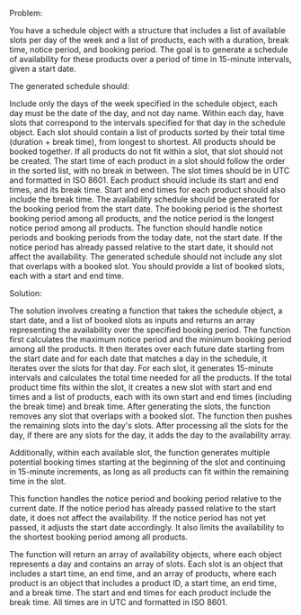 Problem:

You have a schedule object with a structure that includes a list of available slots per day of the week and a list of products, each with a duration, break time, notice period, and booking period. The goal is to generate a schedule of availability for these products over a period of time in 15-minute intervals, given a start date.

The generated schedule should:

Include only the days of the week specified in the schedule object, each day must be the date of the day, and not day name.
Within each day, have slots that correspond to the intervals specified for that day in the schedule object.
Each slot should contain a list of products sorted by their total time (duration + break time), from longest to shortest.
All products should be booked together. If all products do not fit within a slot, that slot should not be created.
The start time of each product in a slot should follow the order in the sorted list, with no break in between.
The slot times should be in UTC and formatted in ISO 8601.
Each product should include its start and end times, and its break time. Start and end times for each product should also include the break time.
The availability schedule should be generated for the booking period from the start date. The booking period is the shortest booking period among all products, and the notice period is the longest notice period among all products.
The function should handle notice periods and booking periods from the today date, not the start date. If the notice period has already passed relative to the start date, it should not affect the availability.
The generated schedule should not include any slot that overlaps with a booked slot. You should provide a list of booked slots, each with a start and end time.

Solution:

The solution involves creating a function that takes the schedule object, a start date, and a list of booked slots as inputs and returns an array representing the availability over the specified booking period. The function first calculates the maximum notice period and the minimum booking period among all the products. It then iterates over each future date starting from the start date and for each date that matches a day in the schedule, it iterates over the slots for that day. For each slot, it generates 15-minute intervals and calculates the total time needed for all the products. If the total product time fits within the slot, it creates a new slot with start and end times and a list of products, each with its own start and end times (including the break time) and break time. After generating the slots, the function removes any slot that overlaps with a booked slot. The function then pushes the remaining slots into the day's slots. After processing all the slots for the day, if there are any slots for the day, it adds the day to the availability array.

Additionally, within each available slot, the function generates multiple potential booking times starting at the beginning of the slot and continuing in 15-minute increments, as long as all products can fit within the remaining time in the slot.

This function handles the notice period and booking period relative to the current date. If the notice period has already passed relative to the start date, it does not affect the availability. If the notice period has not yet passed, it adjusts the start date accordingly. It also limits the availability to the shortest booking period among all products.

The function will return an array of availability objects, where each object represents a day and contains an array of slots. Each slot is an object that includes a start time, an end time, and an array of products, where each product is an object that includes a product ID, a start time, an end time, and a break time. The start and end times for each product include the break time. All times are in UTC and formatted in ISO 8601.
